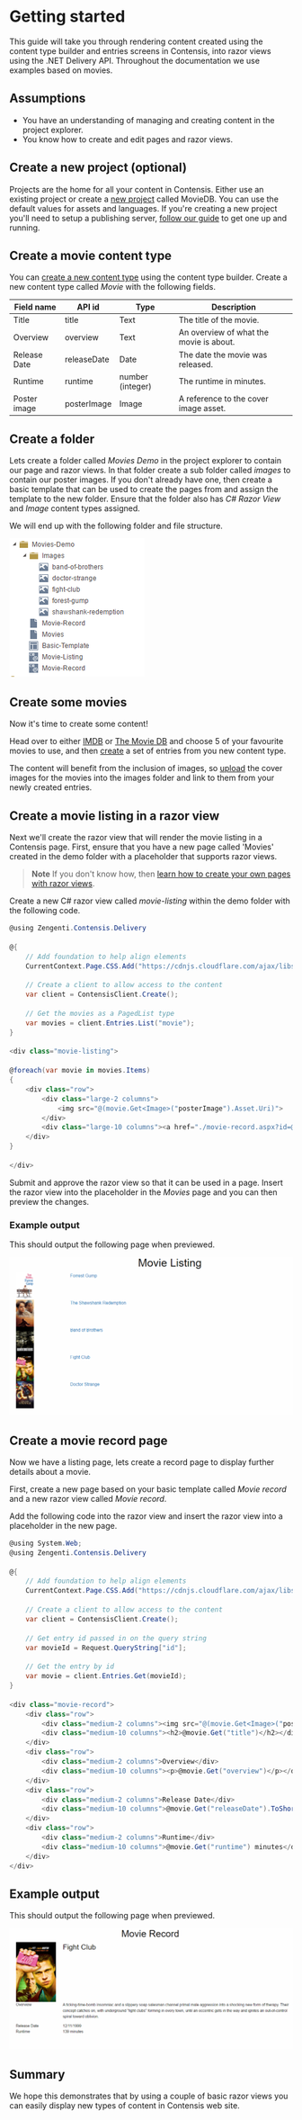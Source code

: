 # Getting started

This guide will take you through rendering content created using the content type builder and entries screens in Contensis, into razor views using the .NET Delivery API. Throughout the documentation we use examples based on movies.

## Assumptions

- You have an understanding of managing and creating content in the project explorer.
- You know how to create and edit pages and razor views.

## Create a new project (optional)

Projects are the home for all your content in Contensis. Either use an existing project or create a [new project](https://zenhub.zengenti.com/Contensis/9/kb/setup-and-configuration/Administration/Create-a-project.aspx) called MovieDB. You can use the default values for assets and languages. If you're creating a new project you'll need to setup a publishing server, [follow our guide](https://zenhub.zengenti.com/Contensis/9/kb/setup-and-configuration/Configuration/Setup-and-configure-a-publishing-server.aspx) to get one up and running.


## Create a movie content type

You can [create a new content type](https://zenhub.zengenti.com/Contensis/9/kb/content-types-and-entries/content-types/create-a-content-type.aspx) using the content type builder. Create a new content type called *Movie* with the following fields.

| Field name | API id | Type | Description |
| ---------- | ------ | ---- | ----------- |
| Title | title | Text | The title of the movie. |
| Overview | overview | Text | An overview of what the movie is about. |
| Release Date | releaseDate | Date | The date the movie was released. |
| Runtime | runtime | number (integer) | The runtime in minutes. |
| Poster image | posterImage | Image | A reference to the cover image asset. |


## Create a folder

Lets create a folder called *Movies Demo* in the project explorer to contain our page and razor views. In that folder create a sub folder called *images* to contain our poster images. If you don't already have one, then create a basic template that can be used to create the pages from and assign the template to the new folder. Ensure that the folder also has *C# Razor View* and *Image* content types assigned.

We will end up with the following folder and file structure.

![Example folder structure in the project explorer](/images/movie-demo-files.png)


## Create some movies

Now it's time to create some content!

Head over to either [IMDB](http://www.imdb.com/) or [The Movie DB](https://www.themoviedb.org/) and choose 5 of your favourite movies to use, and then [create](https://zenhub.zengenti.com/Contensis/9/kb/content-types-and-entries/entries/Create-an-entry.aspx) a set of entries from you new content type.

The content will benefit from the inclusion of images, so [upload](https://zenhub.zengenti.com/Contensis/9/kb/Assets-uploadable-content/Images/upload-an-image.aspx) the cover images for the movies into the images folder and link to them from your newly created entries.

## Create a movie listing in a razor view

Next we'll create the razor view that will render the movie listing in a Contensis page. First, ensure that you have a new page called 'Movies' created in the demo folder with a placeholder that supports razor views.

> **Note** If you don't know how, then [learn how to create your own pages with razor views](https://zenhub.zengenti.com/Contensis/9/Development/Razor/Razoroverview.aspx).

Create a new C# razor view called *movie-listing* within the demo folder with the following code.

```cs
@using Zengenti.Contensis.Delivery

@{
    // Add foundation to help align elements
    CurrentContext.Page.CSS.Add("https://cdnjs.cloudflare.com/ajax/libs/foundation/6.3.1/css/foundation.min.css");

    // Create a client to allow access to the content
    var client = ContensisClient.Create();

    // Get the movies as a PagedList type
    var movies = client.Entries.List("movie");
}

<div class="movie-listing">

@foreach(var movie in movies.Items)
{
    <div class="row">
        <div class="large-2 columns">
            <img src="@(movie.Get<Image>("posterImage").Asset.Uri)">
        </div>
        <div class="large-10 columns"><a href="./movie-record.aspx?id=@movie.Id">@movie.Get("title")</a></div>
    </div>
}

</div>
```

Submit and approve the razor view so that it can be used in a page. Insert the razor view into the placeholder in the *Movies* page and you can then preview the changes.

### Example output

This should output the following page when previewed.

![movie listing](/images/movie-listing.png)


## Create a movie record page

Now we have a listing page, lets create a record page to display further details about a movie.

First, create a new page based on your basic template called *Movie record* and a new razor view called *Movie record*.

Add the following code into the razor view and insert the razor view into a placeholder in the new page.


```cs
@using System.Web;
@using Zengenti.Contensis.Delivery

@{
    // Add foundation to help align elements
    CurrentContext.Page.CSS.Add("https://cdnjs.cloudflare.com/ajax/libs/foundation/6.3.1/css/foundation.min.css");

    // Create a client to allow access to the content
    var client = ContensisClient.Create();

    // Get entry id passed in on the query string
    var movieId = Request.QueryString["id"];

    // Get the entry by id
    var movie = client.Entries.Get(movieId);
}

<div class="movie-record">
    <div class="row">
        <div class="medium-2 columns"><img src="@(movie.Get<Image>("posterImage").Asset.Uri)" /></div>
        <div class="medium-10 columns"><h2>@movie.Get("title")</h2></div>
    </div>
  	<div class="row">
        <div class="medium-2 columns">Overview</div>
        <div class="medium-10 columns"><p>@movie.Get("overview")</p></div>
    </div>
  	<div class="row">
        <div class="medium-2 columns">Release Date</div>
        <div class="medium-10 columns">@movie.Get("releaseDate").ToShortDateString()</div>
    </div>
  	<div class="row">
        <div class="medium-2 columns">Runtime</div>
        <div class="medium-10 columns">@movie.Get("runtime") minutes</div>
    </div>
</div>
```

## Example output

This should output the following page when previewed.

![movie-listing](/images/movie-record.png)

## Summary
We hope this demonstrates that by using a couple of basic razor views you can easily display new types of content in Contensis web site.
